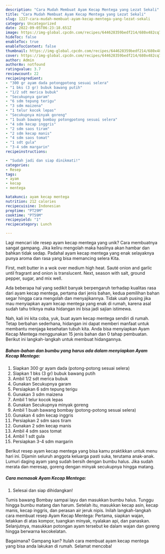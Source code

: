 ```yaml
---
description: "Cara Mudah Membuat Ayam Kecap Mentega yang Lezat Sekali"
title: "Cara Mudah Membuat Ayam Kecap Mentega yang Lezat Sekali"
slug: 1227-cara-mudah-membuat-ayam-kecap-mentega-yang-lezat-sekali
category: Uncategorized
date: 2022-09-05T06:23:18.651Z
image: https://img-global.cpcdn.com/recipes/644628359bedf214/680x482cq70/ayam-kecap-mentega-foto-resep-utama.jpg
hideToc: false
enableToc: true
enableTocContent: false
thumbnail: https://img-global.cpcdn.com/recipes/644628359bedf214/680x482cq70/ayam-kecap-mentega-foto-resep-utama.jpg
cover: https://img-global.cpcdn.com/recipes/644628359bedf214/680x482cq70/ayam-kecap-mentega-foto-resep-utama.jpg
author: Admin
authorAv: notfound
ratingvalue: 3.7
reviewcount: 22
recipeingredient:
- "300 gr ayam dada potongpotong sesuai selera"
- "1 bks (3 gr) bubuk bawang putih"
- "1/2 sdt merica bubuk"
- "Secukupnya garam"
- "6 sdm tepung terigu"
- "3 sdm maizena"
- "1 telur kocok lepas"
- "Secukupnya minyak goreng"
- "1 buah bawang bombay potongpotong sesuai selera"
- "4 sdm kecap inggris"
- "2 sdm saos tiram"
- "2 sdm kecap manis"
- "4 sdm saos tomat"
- "1 sdt gula"
- "3-4 sdm margarin"
recipeinstructions:

- "Sudah jadi dan siap dinikmati!"
categories:
- Resep
tags:
- ayam
- kecap
- mentega

katakunci: ayam kecap mentega 
nutrition: 212 calories
recipecuisine: Indonesian
preptime: "PT29M"
cooktime: "PT59M"
recipeyield: "1"
recipecategory: Lunch

---
```





Lagi mencari ide resep ayam kecap mentega yang unik? Cara membuatnya sangat gampang. Jika keliru mengolah maka hasilnya akan hambar dan bahkan tidak sedap. Padahal ayam kecap mentega yang enak selayaknya punya aroma dan rasa yang bisa memancing selera Kita.





First, melt butter in a wok over medium high heat. Sauté onion and garlic until fragrant and onion is translucent. Next, season with salt, ground pepper, sugar, and mix well.

Ada beberapa hal yang sedikit banyak berpengaruh terhadap kualitas rasa dari ayam kecap mentega, pertama dari jenis bahan, kedua pemilihan bahan segar hingga cara mengolah dan menyajikannya. Tidak usah pusing jika mau menyiapkan ayam kecap mentega yang enak di rumah, karena asal sudah tahu triknya maka hidangan ini bisa jadi sajian istimewa.






Nah, kali ini kita coba, yuk, buat ayam kecap mentega sendiri di rumah. Tetap berbahan sederhana, hidangan ini dapat memberi manfaat untuk membantu menjaga kesehatan tubuh kita. Anda bisa menyiapkan Ayam Kecap Mentega menggunakan 15 jenis bahan dan 0 tahap pembuatan. Berikut ini langkah-langkah untuk membuat hidangannya.

<!--inarticleads1-->

##### Bahan-bahan dan bumbu yang harus ada dalam menyiapkan Ayam Kecap Mentega:

1. Siapkan 300 gr ayam dada (potong-potong sesuai selera)
1. Siapkan 1 bks (3 gr) bubuk bawang putih
1. Ambil 1/2 sdt merica bubuk
1. Gunakan Secukupnya garam
1. Persiapkan 6 sdm tepung terigu
1. Gunakan 3 sdm maizena
1. Ambil 1 telur kocok lepas
1. Gunakan Secukupnya minyak goreng
1. Ambil 1 buah bawang bombay (potong-potong sesuai selera)
1. Gunakan 4 sdm kecap inggris
1. Persiapkan 2 sdm saos tiram
1. Gunakan 2 sdm kecap manis
1. Ambil 4 sdm saos tomat
1. Ambil 1 sdt gula
1. Persiapkan 3-4 sdm margarin


Berikut resep ayam kecap mentega yang bisa kamu praktikkan untuk menu hari ini. Dijamin seluruh anggota keluarga pasti suka, terutama anak-anak. Lumuri daging ayam yang sudah bersih dengan bumbu halus. Jika sudah merata dan meresap, goreng dengan minyak secukupnya hingga matang. 

<!--inarticleads2-->

##### Cara memasak Ayam Kecap Mentega:


1. Selesai dan siap dihidangkan!

Tumis bawang Bombay sampai layu dan masukkan bumbu halus. Tunggu hingga bumbu matang dan harum. Setelah itu, masukkan kecap asin, kecap manis, kecap inggris, dan perasan air jeruk nipis. Inilah langkah-langkah cara membuat resep Ayam Kecap Mentega: Pertama, siapkan wajan, letakkan di atas kompor, tuangkan minyak, nyalakan api, dan panaskan. Selanjutnya, masukkan potongan ayam tersebut ke dalam wajan dan goreng hingga berwarna kecokelatan. 

Bagaimana? Gampang kan? Itulah cara membuat ayam kecap mentega yang bisa anda lakukan di rumah. Selamat mencoba!

